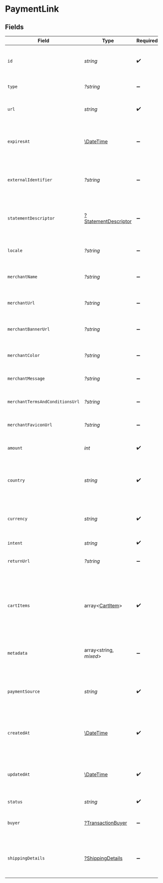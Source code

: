 # PaymentLink


## Fields

| Field                                                                                  | Type                                                                                   | Required                                                                               | Description                                                                            | Example                                                                                |
| -------------------------------------------------------------------------------------- | -------------------------------------------------------------------------------------- | -------------------------------------------------------------------------------------- | -------------------------------------------------------------------------------------- | -------------------------------------------------------------------------------------- |
| `id`                                                                                   | *string*                                                                               | :heavy_check_mark:                                                                     | The unique identifier for the payment link.                                            | a1b2c3d4-5678-90ab-cdef-1234567890ab                                                   |
| `type`                                                                                 | *?string*                                                                              | :heavy_minus_sign:                                                                     | Always `payment-link`.                                                                 | payment-link                                                                           |
| `url`                                                                                  | *string*                                                                               | :heavy_check_mark:                                                                     | The URL for the payment link.                                                          | https://example.com/link/a1b2c3d4-5678-90ab-cdef-1234567890ab                          |
| `expiresAt`                                                                            | [\DateTime](https://www.php.net/manual/en/class.datetime.php)                          | :heavy_minus_sign:                                                                     | The expiration date and time for the payment link.                                     | 2024-06-01T00:00:00.000Z                                                               |
| `externalIdentifier`                                                                   | *?string*                                                                              | :heavy_minus_sign:                                                                     | The merchant reference for the payment link.                                           | external-12345                                                                         |
| `statementDescriptor`                                                                  | [?StatementDescriptor](./StatementDescriptor.md)                                       | :heavy_minus_sign:                                                                     | The statement descriptor for the payment link.                                         |                                                                                        |
| `locale`                                                                               | *?string*                                                                              | :heavy_minus_sign:                                                                     | The locale for the payment link.                                                       | en                                                                                     |
| `merchantName`                                                                         | *?string*                                                                              | :heavy_minus_sign:                                                                     | The merchant's display name.                                                           | ACME Inc.                                                                              |
| `merchantUrl`                                                                          | *?string*                                                                              | :heavy_minus_sign:                                                                     | The merchant's website URL.                                                            | https://merchant.example.com                                                           |
| `merchantBannerUrl`                                                                    | *?string*                                                                              | :heavy_minus_sign:                                                                     | The merchant's banner image URL.                                                       | https://merchant.example.com/banner.png                                                |
| `merchantColor`                                                                        | *?string*                                                                              | :heavy_minus_sign:                                                                     | The merchant's brand color.                                                            | #FF5733                                                                                |
| `merchantMessage`                                                                      | *?string*                                                                              | :heavy_minus_sign:                                                                     | A message from the merchant.                                                           | Thank you for your purchase!                                                           |
| `merchantTermsAndConditionsUrl`                                                        | *?string*                                                                              | :heavy_minus_sign:                                                                     | URL to the merchant's terms and conditions.                                            | https://merchant.example.com/terms                                                     |
| `merchantFaviconUrl`                                                                   | *?string*                                                                              | :heavy_minus_sign:                                                                     | URL to the merchant's favicon.                                                         | https://merchant.example.com/favicon.ico                                               |
| `amount`                                                                               | *int*                                                                                  | :heavy_check_mark:                                                                     | The amount for the payment link.                                                       | 1299                                                                                   |
| `country`                                                                              | *string*                                                                               | :heavy_check_mark:                                                                     | The country code for the payment link.                                                 | DE                                                                                     |
| `currency`                                                                             | *string*                                                                               | :heavy_check_mark:                                                                     | The currency code for the payment link.                                                | EUR                                                                                    |
| `intent`                                                                               | *string*                                                                               | :heavy_check_mark:                                                                     | N/A                                                                                    |                                                                                        |
| `returnUrl`                                                                            | *?string*                                                                              | :heavy_minus_sign:                                                                     | The return URL after payment completion.                                               | https://merchant.example.com/return                                                    |
| `cartItems`                                                                            | array<[CartItem](./CartItem.md)>                                                       | :heavy_check_mark:                                                                     | The cart items for the payment link.                                                   | [<br/>{<br/>"amount": {<br/>"currency": "USD",<br/>"value": 500<br/>},<br/>"name": "Widget",<br/>"quantity": 2<br/>}<br/>] |
| `metadata`                                                                             | array<string, *mixed*>                                                                 | :heavy_minus_sign:                                                                     | Arbitrary metadata for the payment link.                                               | {<br/>"order_id": "ORD-12345"<br/>}                                                    |
| `paymentSource`                                                                        | *string*                                                                               | :heavy_check_mark:                                                                     | The way payment method information made it to this transaction.                        |                                                                                        |
| `createdAt`                                                                            | [\DateTime](https://www.php.net/manual/en/class.datetime.php)                          | :heavy_check_mark:                                                                     | The date and time the payment link was created.                                        | 2024-05-30T12:34:56.000Z                                                               |
| `updatedAt`                                                                            | [\DateTime](https://www.php.net/manual/en/class.datetime.php)                          | :heavy_check_mark:                                                                     | The date and time the payment link was last updated.                                   | 2024-05-30T13:00:00.000Z                                                               |
| `status`                                                                               | *string*                                                                               | :heavy_check_mark:                                                                     | N/A                                                                                    |                                                                                        |
| `buyer`                                                                                | [?TransactionBuyer](./TransactionBuyer.md)                                             | :heavy_minus_sign:                                                                     | The buyer associated with the payment link.                                            |                                                                                        |
| `shippingDetails`                                                                      | [?ShippingDetails](./ShippingDetails.md)                                               | :heavy_minus_sign:                                                                     | The shipping details for the payment link.                                             |                                                                                        |